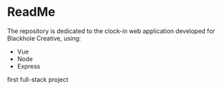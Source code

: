 # ReadMe
The repository is dedicated to the clock-in web application developed for Blackhole Creative, using:
* Vue
* Node
* Express

first full-stack project
